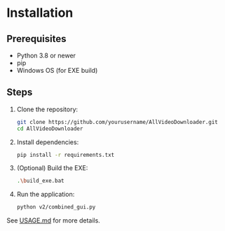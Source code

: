 # Installation

## Prerequisites
- Python 3.8 or newer
- pip
- Windows OS (for EXE build)

## Steps
1. Clone the repository:
   ```sh
   git clone https://github.com/yourusername/AllVideoDownloader.git
   cd AllVideoDownloader
   ```
2. Install dependencies:
   ```sh
   pip install -r requirements.txt
   ```
3. (Optional) Build the EXE:
   ```sh
   .\build_exe.bat
   ```
4. Run the application:
   ```sh
   python v2/combined_gui.py
   ```

See [USAGE.md](USAGE.md) for more details.
